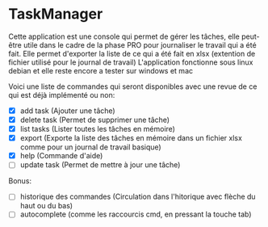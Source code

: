 # TaskManager
Cette application est une console qui permet de gérer les tâches, elle peut-être utile dans le cadre de la phase PRO pour journaliser le travail qui a été fait.
Elle permet d'exporter la liste de ce qui a été fait en xlsx (extention de fichier utilisé pour le journal de travail)
L'application fonctionne sous linux debian et elle reste encore a tester sur windows et mac

Voici une liste de commandes qui seront disponibles avec une revue de ce qui est déjà implémenté ou non:
- [x] add task (Ajouter une tâche)
- [x] delete task (Permet de supprimer une tâche)
- [x] list tasks (Lister toutes les tâches en mémoire)
- [x] export (Exporte la liste des tâches en mémoire dans un fichier xlsx comme pour un journal de travail basique)
- [x] help (Commande d'aide)
- [ ] update task (Permet de mettre à jour une tâche)

Bonus:
- [ ] historique des commandes (Circulation dans l'hitorique avec flèche du haut ou du bas)
- [ ] autocomplete (comme les raccourcis cmd, en pressant la touche tab)
